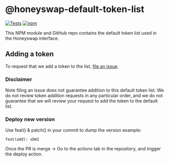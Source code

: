 # @honeyswap-default-token-list

[![Tests](https://github.com/Uniswap/token-lists/workflows/Tests/badge.svg)](https://github.com/1Hive/default-token-list/actions?query=workflow%3ATests)
[![npm](https://img.shields.io/npm/v/honeyswap-default-token-list)](https://unpkg.com/honeyswap-default-token-list@latest/)

This NPM module and GitHub repo contains the default token list used in the Honeyswap interface.

## Adding a token

To request that we add a token to the list,
[file an issue](https://github.com/1Hive/default-token-list/issues/new?assignees=&labels=token+request&template=token-request.md&title=Add+%7BTOKEN_SYMBOL%7D%3A+%7BTOKEN_NAME%7D).

### Disclaimer

Note filing an issue does not guarantee addition to this default token list.
We do not review token addition requests in any particular order, and we do not
guarantee that we will review your request to add the token to the default list. 


### Deploy new version
Use feat() & patch() in your commit to dump the version
example: 
```
feat(add): xDAI
```
Once the PR is merge -> Go to the actions tab in the repository, and trigger the deploy action.

